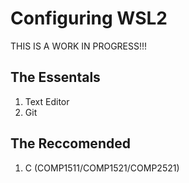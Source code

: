 # Configuring WSL2

THIS IS A WORK IN PROGRESS!!!

## The Essentals
1. Text Editor
2. Git

## The Reccomended
1. C (COMP1511/COMP1521/COMP2521)
